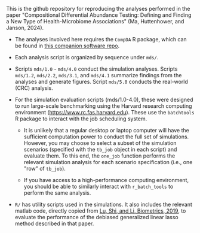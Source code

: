 This is the github repository for reproducing the analyses performed in the paper "Compositional Differential Abundance 
Testing: Defining and Finding a New Type of Health-Microbiome Associations" (Ma, Huttenhower, and Janson, 2024).

* The analyses involved here requires the `CompDA` R package, which can be found in [this companion software repo](https://github.com/syma-research/CompDA).

* Each analysis script is organized by sequence under `mds/`.

* Scripts `mds/1.0` - `mds/4.0` conduct the simulation analyses. Scripts `mds/1.2`, `mds/2.2`, `mds/3.1`, and `mds/4.1`
  summarize findings from the analyses and generate figures. Script `mds/5.0` conducts the real-world (CRC) analysis.

* For the simulation evaluation scripts (mds/1.0-4.0), these were designed to run large-scale benchmarking using the
  Harvard research computing environment (https://www.rc.fas.harvard.edu). These use the `batchtools` R package to
  interact with the job scheduling system.

    * It is unlikely that a regular desktop or laptop computer will have the sufficient computation power to conduct
      the full set of simulations. However, you may choose to select a subset of the simulation scenarios
      (specified with the `tb_job` object in each script) and evaluate them. To this end, the `one_job` function performs
      the relevant simulation analysis for each scenario specification (i.e., one "row" of `tb_job`).

    * If you have access to a high-performance computing environment, you should be able to similarly interact with
      `r_batch_tools` to perform the same analysis.

* `R/` has utility scripts used in the simulations. It also includes the relevant matlab code, directly copied from
  [Lu, Shi, and Li, Biometrics, 2019](https://pubmed.ncbi.nlm.nih.gov/30039859/), to evaluate the performance of the debiased
  generalized linear lasso method described in that paper.
